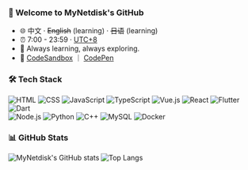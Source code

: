 <!-- ![](https://github.com/MyNetdisk/MyNetdisk/blob/master/banner.png) -->

### 👋 Welcome to MyNetdisk's GitHub

- 🌐 中文 · ~~English~~ (learning)  · ~~日语~~ (learning) 
- ⏰ 7:00 - 23:59 · [UTC+8](https://time.is/UTC+8)
- 🌱 Always learning, always exploring.
- 🔗 [CodeSandbox](https://codesandbox.io/u/MyNetdisk) ｜ [CodePen](https://codepen.io/mynetdisk)

### 🛠 Tech Stack

<p align="left">
  <img alt="HTML" src="https://img.shields.io/badge/HTML-e34c26?style=flat-square&logo=html5&logoColor=white">
  <img alt="CSS" src="https://img.shields.io/badge/CSS-1572B6?style=flat-square&logo=css3">
  <img alt="JavaScript" src="https://img.shields.io/badge/JavaScript-000000?style=flat-square&logo=javascript">
  <img alt="TypeScript" src="https://img.shields.io/badge/TypeScript-3178C6?style=flat-square&logo=typescript&logoColor=white">
  <img alt="Vue.js" src="https://img.shields.io/badge/Vue.js-42b883?style=flat-square&logo=vue.js&logoColor=white">
  <img alt="React" src="https://img.shields.io/badge/React.js-61dafb?style=flat-square&logo=react&logoColor=black">
  <img alt="Flutter" src="https://img.shields.io/badge/Flutter-02569B?style=flat-square&logo=flutter&logoColor=white">
  <img alt="Dart" src="https://img.shields.io/badge/Dart-0175C2?style=flat-square&logo=dart&logoColor=white">
  <br/>
  <img alt="Node.js" src="https://img.shields.io/badge/Node.js-339933?style=flat-square&logo=node.js&logoColor=white">
  <img alt="Python" src="https://img.shields.io/badge/Python-3572a5?style=flat-square&logo=python&logoColor=white">
  <img alt="C++" src="https://img.shields.io/badge/C++-00599C?style=flat-square&logo=c%2b%2b&logoColor=white">
  <img alt="MySQL" src="https://img.shields.io/badge/MySQL-4479A1?style=flat-square&logo=mysql&logoColor=white">
  <img alt="Docker" src="https://img.shields.io/badge/Docker-2496ED?style=flat-square&logo=docker&logoColor=white">
</p>

### 📊 GitHub Stats

<p align="left">
  <img align="left" src="https://github-readme-stats.vercel.app/api?username=MyNetdisk&show_icons=true&theme=tokyonight" alt="MyNetdisk's GitHub stats" />
  <img align="left" src="https://github-readme-stats.vercel.app/api/top-langs/?username=MyNetdisk&layout=donut&langs_count=5&hide_title=true&hide=html,css" alt="Top Langs" />
</p>
